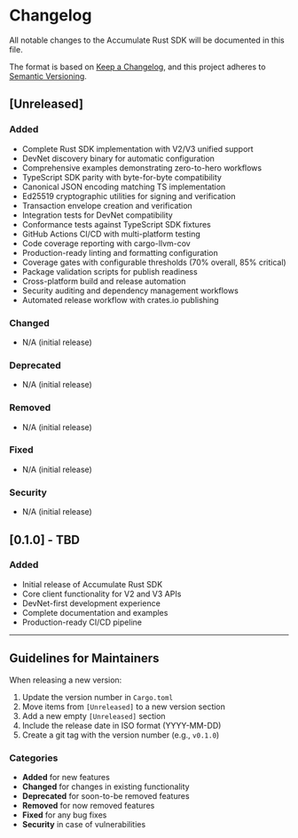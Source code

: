# Changelog

All notable changes to the Accumulate Rust SDK will be documented in this file.

The format is based on [Keep a Changelog](https://keepachangelog.com/en/1.0.0/),
and this project adheres to [Semantic Versioning](https://semver.org/spec/v2.0.0.html).

## [Unreleased]

### Added
- Complete Rust SDK implementation with V2/V3 unified support
- DevNet discovery binary for automatic configuration
- Comprehensive examples demonstrating zero-to-hero workflows
- TypeScript SDK parity with byte-for-byte compatibility
- Canonical JSON encoding matching TS implementation
- Ed25519 cryptographic utilities for signing and verification
- Transaction envelope creation and verification
- Integration tests for DevNet compatibility
- Conformance tests against TypeScript SDK fixtures
- GitHub Actions CI/CD with multi-platform testing
- Code coverage reporting with cargo-llvm-cov
- Production-ready linting and formatting configuration
- Coverage gates with configurable thresholds (70% overall, 85% critical)
- Package validation scripts for publish readiness
- Cross-platform build and release automation
- Security auditing and dependency management workflows
- Automated release workflow with crates.io publishing

### Changed
- N/A (initial release)

### Deprecated
- N/A (initial release)

### Removed
- N/A (initial release)

### Fixed
- N/A (initial release)

### Security
- N/A (initial release)

## [0.1.0] - TBD

### Added
- Initial release of Accumulate Rust SDK
- Core client functionality for V2 and V3 APIs
- DevNet-first development experience
- Complete documentation and examples
- Production-ready CI/CD pipeline

---

## Guidelines for Maintainers

When releasing a new version:

1. Update the version number in `Cargo.toml`
2. Move items from `[Unreleased]` to a new version section
3. Add a new empty `[Unreleased]` section
4. Include the release date in ISO format (YYYY-MM-DD)
5. Create a git tag with the version number (e.g., `v0.1.0`)

### Categories

- **Added** for new features
- **Changed** for changes in existing functionality
- **Deprecated** for soon-to-be removed features
- **Removed** for now removed features
- **Fixed** for any bug fixes
- **Security** in case of vulnerabilities